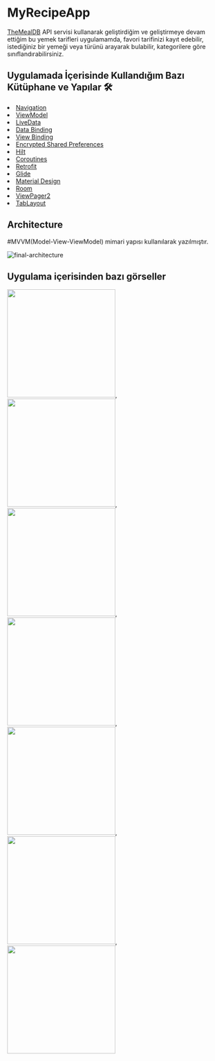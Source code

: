 # MyRecipeApp

[TheMealDB](https://www.themealdb.com/) API servisi kullanarak geliştirdiğim ve geliştirmeye devam ettiğim bu yemek tarifleri uygulamamda, favori tarifinizi kayıt edebilir, istediğiniz bir yemeği veya türünü arayarak bulabilir, kategorilere göre sınıflandırabilirsiniz.

## Uygulamada İçerisinde Kullandığım Bazı Kütüphane ve Yapılar 🛠

<li><a href="https://developer.android.com/topic/libraries/architecture/navigation/">Navigation</a></li>
<li><a href="https://developer.android.com/topic/libraries/architecture/viewmodel">ViewModel</a></li>
<li><a href="https://developer.android.com/topic/libraries/architecture/livedata">LiveData</a></li>
<li><a href="https://developer.android.com/topic/libraries/data-binding">Data Binding</a></li>
<li><a href="https://developer.android.com/topic/libraries/view-binding">View Binding</a></li>
<li><a href="https://developer.android.com/reference/androidx/security/crypto/EncryptedSharedPreferences">Encrypted Shared Preferences </a></li>
<li><a href="https://developer.android.com/training/dependency-injection/hilt-android">Hilt</a></li>
<li><a href="https://developer.android.com/kotlin/coroutines">Coroutines</a></li>
<li><a href="https://square.github.io/retrofit/">Retrofit</a></li>
<li><a href="https://bumptech.github.io/glide">Glide</a></li>
<li><a href="https://material.io/develop/android/docs/getting-started/">Material Design</a></li>
<li><a href="https://developer.android.com/training/data-storage/room">Room</a></li>
<li><a href="https://developer.android.com/guide/navigation/navigation-swipe-view-2">ViewPager2</a></li>
<li><a href="https://developer.android.com/reference/com/google/android/material/tabs/TabLayout">TabLayout</a></li>

## Architecture
#MVVM(Model-View-ViewModel) mimari yapısı kullanılarak yazılmıştır.

![final-architecture](https://user-images.githubusercontent.com/71526845/206714560-fd57fe48-7d35-4434-9beb-ffd6ca396cfb.png)

## Uygulama içerisinden bazı görseller

<img src="https://user-images.githubusercontent.com/71526845/206716348-86832158-d8a7-42ee-a9f6-9dc9b1dd1977.jpeg" width="250">,<img src="https://user-images.githubusercontent.com/71526845/206716439-98a07657-0ae1-41a6-9f89-e8359faa9f3e.jpeg" width="250">,<img src="https://user-images.githubusercontent.com/71526845/206719857-6b71e149-e775-4903-8b03-c9919e3d8a80.jpg" width="250">,<img src="https://user-images.githubusercontent.com/71526845/206716483-f2d0cb07-a376-424c-8486-0a3589d8f4e9.jpeg" width="250">,<img src="https://user-images.githubusercontent.com/71526845/206716518-4e47c256-046f-4e47-b64d-70518144ed27.jpeg" width="250">,<img src="https://user-images.githubusercontent.com/71526845/206716582-9ddcba68-466b-4601-bc83-c31a6637f1b3.jpeg" width="250">,<img src="https://user-images.githubusercontent.com/71526845/206718969-a4398284-ccdc-488e-8eea-40e369b1f3ef.jpg" width="250">


